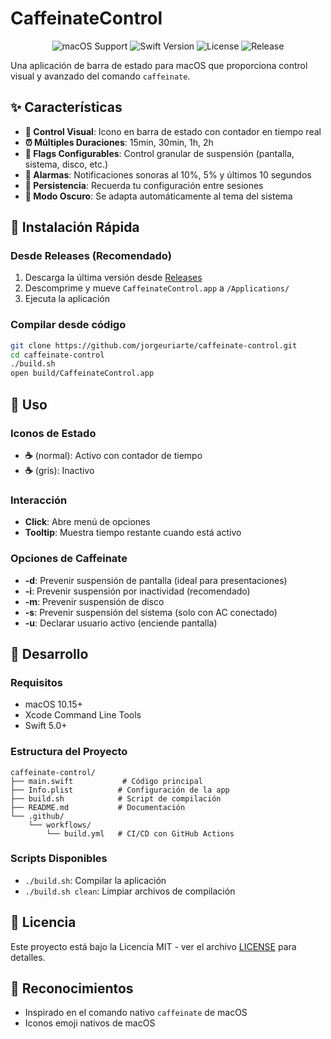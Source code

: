 # CaffeinateControl

<p align="center">
  <img src="https://img.shields.io/badge/macOS-10.15%2B-blue?style=flat-square&logo=apple" alt="macOS Support" />
  <img src="https://img.shields.io/badge/Swift-5.0%2B-orange?style=flat-square&logo=swift" alt="Swift Version" />
  <img src="https://img.shields.io/github/license/jorgeuriarte/caffeinate-control?style=flat-square" alt="License" />
  <img src="https://img.shields.io/github/v/release/jorgeuriarte/caffeinate-control?style=flat-square" alt="Release" />
</p>

Una aplicación de barra de estado para macOS que proporciona control visual y avanzado del comando `caffeinate`.

## ✨ Características

- **🎯 Control Visual**: Icono en barra de estado con contador en tiempo real
- **⏰ Múltiples Duraciones**: 15min, 30min, 1h, 2h 
- **🔧 Flags Configurables**: Control granular de suspensión (pantalla, sistema, disco, etc.)
- **🔔 Alarmas**: Notificaciones sonoras al 10%, 5% y últimos 10 segundos
- **💾 Persistencia**: Recuerda tu configuración entre sesiones
- **🌙 Modo Oscuro**: Se adapta automáticamente al tema del sistema

## 🚀 Instalación Rápida

### Desde Releases (Recomendado)
1. Descarga la última versión desde [Releases](https://github.com/jorgeuriarte/caffeinate-control/releases)
2. Descomprime y mueve `CaffeinateControl.app` a `/Applications/`
3. Ejecuta la aplicación

### Compilar desde código
```bash
git clone https://github.com/jorgeuriarte/caffeinate-control.git
cd caffeinate-control
./build.sh
open build/CaffeinateControl.app
```

## 📖 Uso

### Iconos de Estado
- **☕️** (normal): Activo con contador de tiempo
- **☕️** (gris): Inactivo

### Interacción
- **Click**: Abre menú de opciones
- **Tooltip**: Muestra tiempo restante cuando está activo

### Opciones de Caffeinate
- **-d**: Prevenir suspensión de pantalla (ideal para presentaciones)
- **-i**: Prevenir suspensión por inactividad (recomendado)
- **-m**: Prevenir suspensión de disco
- **-s**: Prevenir suspensión del sistema (solo con AC conectado)
- **-u**: Declarar usuario activo (enciende pantalla)

## 🔧 Desarrollo

### Requisitos
- macOS 10.15+
- Xcode Command Line Tools
- Swift 5.0+

### Estructura del Proyecto
```
caffeinate-control/
├── main.swift           # Código principal
├── Info.plist          # Configuración de la app
├── build.sh            # Script de compilación
├── README.md           # Documentación
└── .github/
    └── workflows/
        └── build.yml   # CI/CD con GitHub Actions
```

### Scripts Disponibles
- `./build.sh`: Compilar la aplicación
- `./build.sh clean`: Limpiar archivos de compilación

## 📄 Licencia

Este proyecto está bajo la Licencia MIT - ver el archivo [LICENSE](LICENSE) para detalles.

## 🙏 Reconocimientos

- Inspirado en el comando nativo `caffeinate` de macOS
- Iconos emoji nativos de macOS